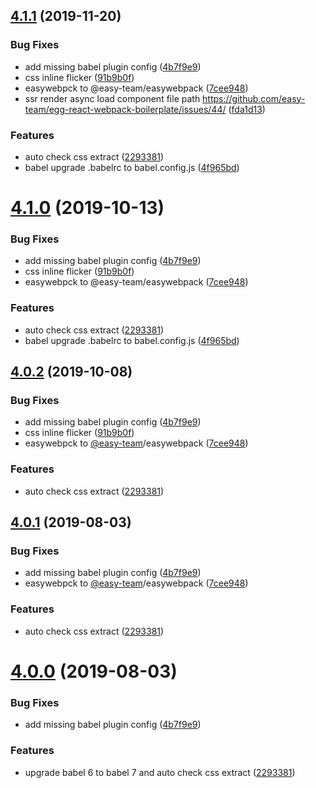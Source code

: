## [4.1.1](https://github.com/easy-team/easywebpack-react/compare/4.4.3...4.1.1) (2019-11-20)


### Bug Fixes

* add missing babel plugin config ([4b7f9e9](https://github.com/easy-team/easywebpack-react/commit/4b7f9e9))
* css inline flicker ([91b9b0f](https://github.com/easy-team/easywebpack-react/commit/91b9b0f))
* easywebpck to @easy-team/easywebpack ([7cee948](https://github.com/easy-team/easywebpack-react/commit/7cee948))
* ssr render async load component file path https://github.com/easy-team/egg-react-webpack-boilerplate/issues/44/ ([fda1d13](https://github.com/easy-team/easywebpack-react/commit/fda1d13))


### Features

* auto check css extract ([2293381](https://github.com/easy-team/easywebpack-react/commit/2293381))
* babel upgrade .babelrc to babel.config.js ([4f965bd](https://github.com/easy-team/easywebpack-react/commit/4f965bd))



# [4.1.0](https://github.com/easy-team/easywebpack-react/compare/4.4.3...4.1.0) (2019-10-13)


### Bug Fixes

* add missing babel plugin config ([4b7f9e9](https://github.com/easy-team/easywebpack-react/commit/4b7f9e9))
* css inline flicker ([91b9b0f](https://github.com/easy-team/easywebpack-react/commit/91b9b0f))
* easywebpck to @easy-team/easywebpack ([7cee948](https://github.com/easy-team/easywebpack-react/commit/7cee948))


### Features

* auto check css extract ([2293381](https://github.com/easy-team/easywebpack-react/commit/2293381))
* babel upgrade .babelrc to babel.config.js ([4f965bd](https://github.com/easy-team/easywebpack-react/commit/4f965bd))



<a name="4.0.2"></a>
## [4.0.2](https://github.com/easy-team/easywebpack-react/compare/4.4.3...4.0.2) (2019-10-08)


### Bug Fixes

* add missing babel plugin config ([4b7f9e9](https://github.com/easy-team/easywebpack-react/commit/4b7f9e9))
* css inline flicker ([91b9b0f](https://github.com/easy-team/easywebpack-react/commit/91b9b0f))
* easywebpck to [@easy-team](https://github.com/easy-team)/easywebpack ([7cee948](https://github.com/easy-team/easywebpack-react/commit/7cee948))


### Features

* auto check css extract ([2293381](https://github.com/easy-team/easywebpack-react/commit/2293381))



<a name="4.0.1"></a>
## [4.0.1](https://github.com/easy-team/easywebpack-react/compare/4.4.3...4.0.1) (2019-08-03)


### Bug Fixes

* add missing babel plugin config ([4b7f9e9](https://github.com/easy-team/easywebpack-react/commit/4b7f9e9))
* easywebpck to [@easy-team](https://github.com/easy-team)/easywebpack ([7cee948](https://github.com/easy-team/easywebpack-react/commit/7cee948))


### Features

* auto check css extract ([2293381](https://github.com/easy-team/easywebpack-react/commit/2293381))



<a name="4.0.0"></a>
# [4.0.0](https://github.com/easy-team/easywebpack-react/compare/4.4.3...4.0.0) (2019-08-03)


### Bug Fixes

* add missing babel plugin config ([4b7f9e9](https://github.com/easy-team/easywebpack-react/commit/4b7f9e9))


### Features


* upgrade babel 6 to babel 7 and auto check css extract ([2293381](https://github.com/easy-team/easywebpack-react/commit/2293381))
